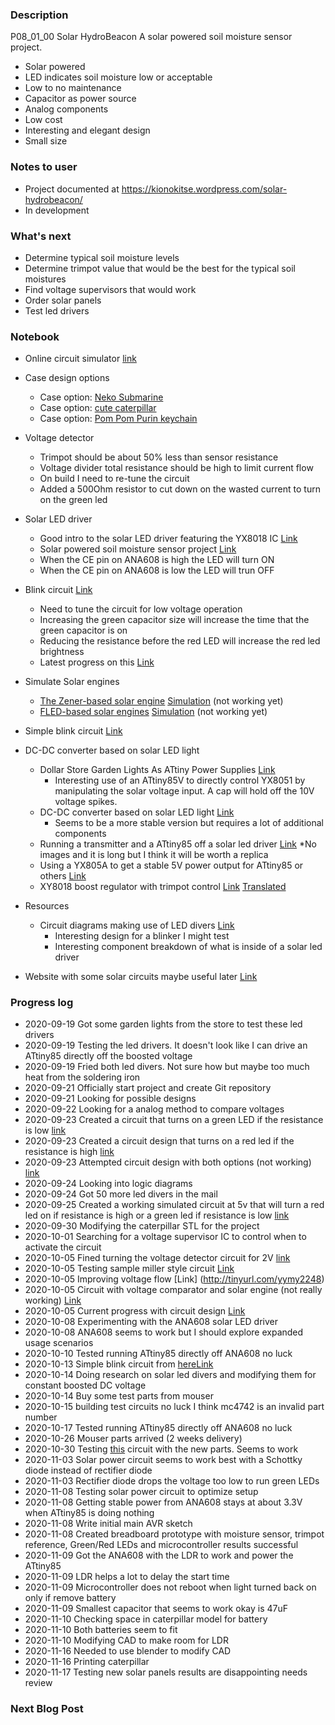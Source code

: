 ### Description  
P08_01_00 Solar HydroBeacon
A solar powered soil moisture sensor project.
 * Solar powered
 * LED indicates soil moisture low or acceptable
 * Low to no maintenance
 * Capacitor as power source
 * Analog components 
 * Low cost
 * Interesting and elegant design
 * Small size
### Notes to user
 * Project documented at https://kionokitse.wordpress.com/solar-hydrobeacon/
 * In development
### What's next
 * Determine typical soil moisture levels
 * Determine trimpot value that would be the best for the typical soil moistures
 * Find voltage supervisors that would work
 * Order solar panels
 * Test led drivers
### Notebook
 * Online circuit simulator [link](http://falstad.com/circuit/)
 * Case design options
	* Case option: [Neko Submarine](https://www.thingiverse.com/thing:3081218) 
	* Case option: [cute caterpillar](https://www.thingiverse.com/thing:3598906)
	* Case option: [Pom Pom Purin keychain](https://www.thingiverse.com/thing:1188272)
 * Voltage detector 
	* Trimpot should be about 50% less than sensor resistance
	* Voltage divider total resistance should be high to limit current flow
	* On build I need to re-tune the circuit
	* Added a 500Ohm resistor to cut down on the wasted current to turn on the green led
 * Solar LED driver
	* Good intro to the solar LED driver featuring the YX8018 IC [Link](https://ez.analog.com/adieducation/university-program/b/blogs/posts/hacking-an-led-solar-garden-light)
	* Solar powered soil moisture sensor project [Link](https://learn.sparkfun.com/tutorials/soil-moisture-sensing-by-hacking-a-solar-light/all)
	* When the CE pin on ANA608 is high the LED will turn ON
	* When the CE pin on ANA608 is low the LED will trun OFF
 * Blink circuit [Link](http://tinyurl.com/y29udzjd)
	* Need to tune the circuit for low voltage operation
	* Increasing the green capacitor size will increase the time that the green capacitor is on
	* Reducing the resistance before the red LED will increase the red led brightness
	* Latest progress on this [Link](http://tinyurl.com/y2kkg7hm)
 * Simulate Solar engines
	* [The Zener-based solar engine](http://solarbotics.net/library/circuits/se_t1_zener.html) [Simulation](https://tinyurl.com/y29gntqv) (not working yet)
	* [FLED-based solar engines](http://solarbotics.net/library/circuits/se_t1_fled.html) [Simulation](https://tinyurl.com/y26xv6wr) (not working yet)
 * Simple blink circuit [Link](https://electronics.stackexchange.com/questions/356947/intuitive-and-iterative-approach-to-understanding-of-blinking-led-circuit)
 * DC-DC converter based on solar LED light
	* Dollar Store Garden Lights As ATtiny Power Supplies [Link](https://hackaday.io/project/164682-a-cheap-and-dangerous-garden-light-boost-converter/details)
		* Interesting use of an ATtiny85V to directly control YX8051 by manipulating the solar voltage input. A cap will hold off the 10V voltage spikes.
	* DC-DC converter based on solar LED light [Link](https://skootsone.yolasite.com/solar-led-msp430.php)
		* Seems to be a more stable version but requires a lot of additional components
	* Running a transmitter and a ATtiny85 off a solar led driver [Link](https://web.archive.org/web/20170119175434/http://www.dolenle.com/proj4.html)
		*No images and it is long but I think it will be worth a replica
	* Using a YX805A to get a stable 5V power output for ATtiny85 or others [Link](https://dzrmo.wordpress.com/2017/01/02/garden-light-redux-aka-joule-thief-p-1/)
	* XY8018 boost regulator with trimpot control [Link](http://www.radioradar.net/radiofan/lighting/yx8018.html) [Translated](https://translate.google.com/translate?sl=auto&tl=en&u=http%3A%2F%2Fwww.radioradar.net%2Fradiofan%2Flighting%2Fyx8018.html)
 * Resources
	* Circuit diagrams making use of LED divers [Link](https://skootsone.yolasite.com/solar-led.php)
		* Interesting design for a blinker I might test
		* Interesting component breakdown of what is inside of a solar led driver
	
	
 * Website with some solar circuits maybe useful later [Link](https://www.electroschematics.com/category/solar-projects/)
	
### Progress log 
 * 2020-09-19 Got some garden lights from the store to test these led drivers
 * 2020-09-19 Testing the led drivers. It doesn't look like I can drive an ATtiny85 directly off the boosted voltage
 * 2020-09-19 Fried both led divers. Not sure how but maybe too much heat from the soldering iron
 * 2020-09-21 Officially start project and create Git repository
 * 2020-09-21 Looking for possible designs
 * 2020-09-22 Looking for a analog method to compare voltages
 * 2020-09-23 Created a circuit that turns on a green LED if the resistance is low [link](http://tinyurl.com/y6nuq4zt) 
 * 2020-09-23 Created a circuit design that turns on a red led if the resistance is high [link](http://tinyurl.com/yysaw5k8) 
 * 2020-09-23 Attempted circuit design with both options (not working) [link](http://tinyurl.com/y6hwgj95)
 * 2020-09-24 Looking into logic diagrams
 * 2020-09-24 Got 50 more led divers in the mail
 * 2020-09-25 Created a working simulated circuit at 5v that will turn a red led on if resistance is high or a green led if resistance is low [link](http://tinyurl.com/yyqalqkw)
 * 2020-09-30 Modifying the caterpillar STL for the project
 * 2020-10-01 Searching for a voltage supervisor IC to control when to activate the circuit
 * 2020-10-05 Fined turning the voltage detector circuit for 2V [link](http://tinyurl.com/yxfx4we7)
 * 2020-10-05 Testing sample miller style circuit [Link](http://tinyurl.com/y38uw3cg)
 * 2020-10-05 Improving voltage flow [Link] (http://tinyurl.com/yymy2248)
 * 2020-10-05 Circuit with voltage comparator and solar engine (not really working) [Link](http://tinyurl.com/y5qvovyz)
 * 2020-10-05 Current progress with circuit design [Link](http://tinyurl.com/yxzwtum5)
 * 2020-10-08 Experimenting with the ANA608 solar LED driver
 * 2020-10-08 ANA608 seems to work but I should explore expanded usage scenarios 
 * 2020-10-10 Tested running ATtiny85 directly off ANA608 no luck
 * 2020-10-13 Simple blink circuit from [here](https://www.build-electronic-circuits.com/blinking-led-circuit/)[Link](http://tinyurl.com/y29udzjd)
 * 2020-10-14 Doing research on solar led divers and modifying them for constant boosted DC voltage
 * 2020-10-14 Buy some test parts from mouser
 * 2020-10-15 building test circuits no luck I think mc4742 is an invalid part number
 * 2020-10-17 Tested running ATtiny85 directly off ANA608 no luck
 * 2020-10-26 Mouser parts arrived (2 weeks delivery) 
 * 2020-10-30 Testing [this](https://dzrmo.wordpress.com/2017/01/02/garden-light-redux-aka-joule-thief-p-1/) circuit with the new parts. Seems to work
 * 2020-11-03 Solar power circuit seems to work best with a Schottky diode instead of rectifier diode
 * 2020-11-03 Rectifier diode drops the voltage too low to run green LEDs
 * 2020-11-08 Testing solar power circuit to optimize setup
 * 2020-11-08 Getting stable power from ANA608 stays at about 3.3V when ATtiny85 is doing nothing
 * 2020-11-08 Write initial main AVR sketch
 * 2020-11-08 Created breadboard prototype with moisture sensor, trimpot reference, Green/Red LEDs and microcontroller results successful
 * 2020-11-09 Got the ANA608 with the LDR to work and power the ATtiny85
 * 2020-11-09 LDR helps a lot to delay the start time
 * 2020-11-09 Microcontroller does not reboot when light turned back on only if remove battery
 * 2020-11-09 Smallest capacitor that seems to work okay is 47uF
 * 2020-11-10 Checking space in caterpillar model for battery
 * 2020-11-10 Both batteries seem to fit
 * 2020-11-10 Modifying CAD to make room for LDR
 * 2020-11-16 Needed to use blender to modify CAD
 * 2020-11-16 Printing caterpillar
 * 2020-11-17 Testing new solar panels results are disappointing needs review
 
 
### Next Blog Post
